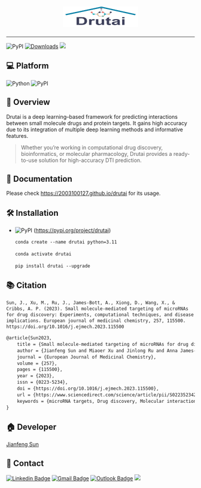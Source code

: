 <h1 align="center">
    <img src="https://github.com/2003100127/drutai/blob/main/docs/img/drutai-logo.png?raw=true" width="200" height="55">
    <br>
</h1>

<hr>

![PyPI](https://img.shields.io/pypi/v/drutai?logo=PyPI)
[![Downloads](https://pepy.tech/badge/drutai)](https://pepy.tech/project/drutai)
![](https://img.shields.io/github/stars/2003100127/drutai?logo=GitHub&color=blue)

## 💻 Platform

![Python](https://img.shields.io/badge/-Python-000?&logo=Python)
![PyPI](https://img.shields.io/badge/-PyPI-000?&logo=PyPI)

## 🧭 Overview
Drutai is a deep learning–based framework for predicting interactions between small molecule drugs and protein targets. It gains high accuracy due to its integration of multiple deep learning methods and informative features.

> Whether you’re working in computational drug discovery, bioinformatics, or molecular pharmacology, Drutai provides a ready-to-use solution for high-accuracy DTI prediction.

## 📔 Documentation
Please check https://2003100127.github.io/drutai for its usage.

## 🛠️ Installation

* ![PyPI](https://img.shields.io/badge/-PyPI-000?&logo=PyPI) (https://pypi.org/project/drutai)

  ``` shell
  conda create --name drutai python=3.11
      
  conda activate drutai
  
  pip install drutai --upgrade
  ```

## 📚 Citation

```shell!
Sun, J., Xu, M., Ru, J., James-Bott, A., Xiong, D., Wang, X., & Cribbs, A. P. (2023). Small molecule-mediated targeting of microRNAs for drug discovery: Experiments, computational techniques, and disease implications. European journal of medicinal chemistry, 257, 115500. https://doi.org/10.1016/j.ejmech.2023.115500
```

```markdown
@article{Sun2023,
    title = {Small molecule-mediated targeting of microRNAs for drug discovery: Experiments, computational techniques, and disease implications},
    author = {Jianfeng Sun and Miaoer Xu and Jinlong Ru and Anna James-Bott and Dapeng Xiong and Xia Wang and Adam P. Cribbs},
    journal = {European Journal of Medicinal Chemistry},
    volume = {257},
    pages = {115500},
    year = {2023},
    issn = {0223-5234},
    doi = {https://doi.org/10.1016/j.ejmech.2023.115500},
    url = {https://www.sciencedirect.com/science/article/pii/S022352342300466X},
    keywords = {microRNA targets, Drug discovery, Molecular interactions, Disease implications, Deep learning},
}
```

## 🏠 Developer
[Jianfeng Sun](https://www.2003100127.github.io) 

## 📧 Contact
[![Linkedin Badge](https://img.shields.io/badge/-Jianfeng_Sun-blue?style=flat-square&logo=Linkedin&logoColor=white&link=https://www.linkedin.com/in/jianfeng-sun-2ba9b1132)](https://www.linkedin.com/in/jianfeng-sun-2ba9b1132) 
[![Gmail Badge](https://img.shields.io/badge/-jianfeng.sunmt@gmail.com-c14438?style=flat-square&logo=Gmail&logoColor=white&link=mailto:jianfeng.sunmt@gmail.com)](mailto:jianfeng.sunmt@gmail.com)
[![Outlook Badge](https://img.shields.io/badge/jianfeng.sun@ndorms.ox.ac.uk--000?style=social&logo=microsoft-outlook&logoColor=0078d4&link=mailto:jianfeng.sun@ndorms.ox.ac.uk)](mailto:jianfeng.sun@ndorms.ox.ac.uk)
<a href="https://twitter.com/Jianfeng_Sunny" ><img src="https://img.shields.io/twitter/follow/Jianfeng_Sunny.svg?style=social" /></a>